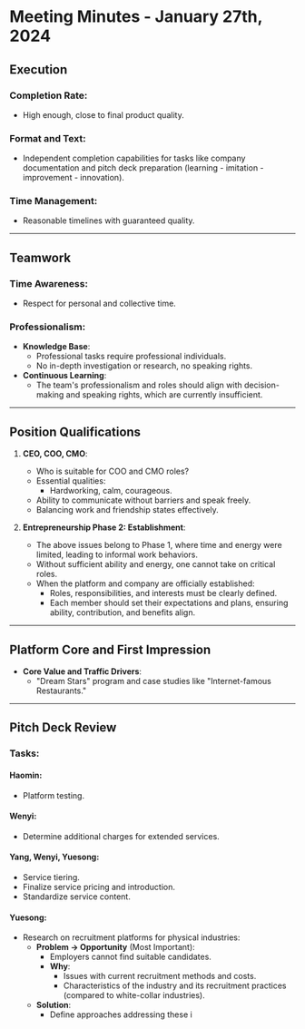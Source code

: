 # Meeting Minutes - January 27th, 2024

## Execution

### **Completion Rate**:
- High enough, close to final product quality.

### **Format and Text**:
- Independent completion capabilities for tasks like company documentation and pitch deck preparation (learning - imitation - improvement - innovation).

### **Time Management**:
- Reasonable timelines with guaranteed quality.

---

## Teamwork

### **Time Awareness**:
- Respect for personal and collective time.

### **Professionalism**:
- **Knowledge Base**:
  - Professional tasks require professional individuals.
  - No in-depth investigation or research, no speaking rights.
- **Continuous Learning**:
  - The team's professionalism and roles should align with decision-making and speaking rights, which are currently insufficient.

---

## Position Qualifications
1. **CEO, COO, CMO**:
   - Who is suitable for COO and CMO roles?
   - Essential qualities:
     - Hardworking, calm, courageous.
   - Ability to communicate without barriers and speak freely.
   - Balancing work and friendship states effectively.

2. **Entrepreneurship Phase 2: Establishment**:
   - The above issues belong to Phase 1, where time and energy were limited, leading to informal work behaviors.
   - Without sufficient ability and energy, one cannot take on critical roles.
   - When the platform and company are officially established:
     - Roles, responsibilities, and interests must be clearly defined.
     - Each member should set their expectations and plans, ensuring ability, contribution, and benefits align.

---

## Platform Core and First Impression
- **Core Value and Traffic Drivers**:
  - "Dream Stars" program and case studies like "Internet-famous Restaurants."

---

## Pitch Deck Review

### **Tasks**:

#### **Haomin**:
- Platform testing.

#### **Wenyi**:
- Determine additional charges for extended services.

#### **Yang, Wenyi, Yuesong**:
- Service tiering.
- Finalize service pricing and introduction.
- Standardize service content.

#### **Yuesong**:
- Research on recruitment platforms for physical industries:
  - **Problem → Opportunity** (Most Important):
    - Employers cannot find suitable candidates.
    - **Why**:
      - Issues with current recruitment methods and costs.
      - Characteristics of the industry and its recruitment practices (compared to white-collar industries).
  - **Solution**:
    - Define approaches addressing these i
